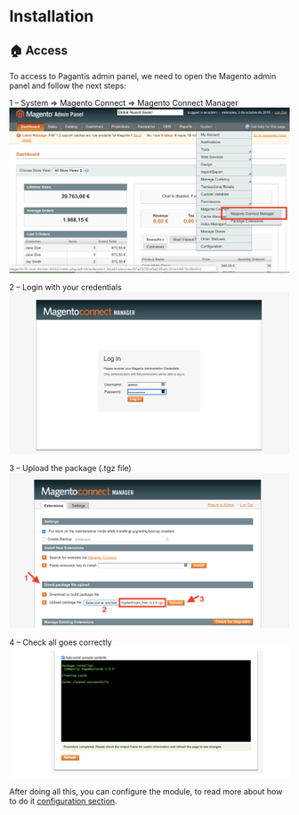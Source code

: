 # Installation

## :house: Access

To access to Pagantis admin panel, we need to open the Magento admin panel and follow the next steps:

1 – System => Magento Connect => Magento Connect Manager
![Step 1](./install-step1.png?raw=true "Step 1")

2 – Login with your credentials 
![Step 2](./install-step2.png?raw=true "Step 2")

3 – Upload the package (.tgz file)
![Step 3](./install-step3.png?raw=true "Step 3")

4 – Check all goes correctly
![Step 3](./install-step4.png?raw=true "Step 3")

After doing all this, you can configure the module, to read more about how to do it [configuration section](/Documentation/configuration.md).